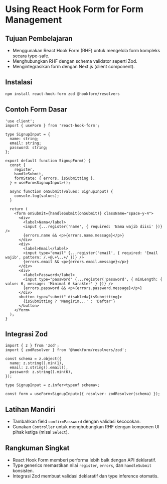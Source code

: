 # Using React Hook Form for Form Management

## Tujuan Pembelajaran
- Menggunakan React Hook Form (RHF) untuk mengelola form kompleks secara type-safe.
- Menghubungkan RHF dengan schema validator seperti Zod.
- Mengintegrasikan form dengan Next.js (client component).

## Instalasi
```bash
npm install react-hook-form zod @hookform/resolvers
```

## Contoh Form Dasar
```tsx
'use client';
import { useForm } from 'react-hook-form';

type SignupInput = {
  name: string;
  email: string;
  password: string;
};

export default function SignupForm() {
  const {
    register,
    handleSubmit,
    formState: { errors, isSubmitting },
  } = useForm<SignupInput>();

  async function onSubmit(values: SignupInput) {
    console.log(values);
  }

  return (
    <form onSubmit={handleSubmit(onSubmit)} className="space-y-4">
      <div>
        <label>Nama</label>
        <input {...register('name', { required: 'Nama wajib diisi' })} />
        {errors.name && <p>{errors.name.message}</p>}
      </div>
      <div>
        <label>Email</label>
        <input type="email" {...register('email', { required: 'Email wajib', pattern: /.+@.+\..+/ })} />
        {errors.email && <p>{errors.email.message}</p>}
      </div>
      <div>
        <label>Password</label>
        <input type="password" {...register('password', { minLength: { value: 6, message: 'Minimal 6 karakter' } })} />
        {errors.password && <p>{errors.password.message}</p>}
      </div>
      <button type="submit" disabled={isSubmitting}>
        {isSubmitting ? 'Mengirim...' : 'Daftar'}
      </button>
    </form>
  );
}
```

## Integrasi Zod
```tsx
import { z } from 'zod';
import { zodResolver } from '@hookform/resolvers/zod';

const schema = z.object({
  name: z.string().min(1),
  email: z.string().email(),
  password: z.string().min(6),
});

type SignupInput = z.infer<typeof schema>;

const form = useForm<SignupInput>({ resolver: zodResolver(schema) });
```

## Latihan Mandiri
- Tambahkan field `confirmPassword` dengan validasi kecocokan.
- Gunakan `Controller` untuk menghubungkan RHF dengan komponen UI pihak ketiga (misal `Select`).

## Rangkuman Singkat
- React Hook Form memberi performa lebih baik dengan API deklaratif.
- Type generics memastikan nilai `register`, `errors`, dan `handleSubmit` konsisten.
- Integrasi Zod membuat validasi deklaratif dan type inference otomatis.
